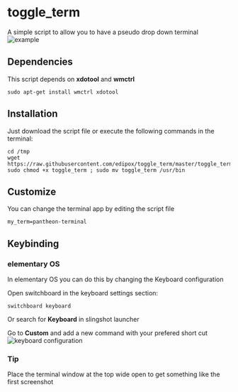 # toggle_term
A simple script to allow you to have a pseudo drop down terminal
![example](https://raw.githubusercontent.com/edipox/toggle_term/master/example.png)

## Dependencies
This script depends on **xdotool** and **wmctrl**
```
sudo apt-get install wmctrl xdotool
```

## Installation
Just download the script file or execute the following commands in the terminal:
```
cd /tmp
wget https://raw.githubusercontent.com/edipox/toggle_term/master/toggle_term
sudo chmod +x toggle_term ; sudo mv toggle_term /usr/bin
```

## Customize
You can change the terminal app by editing the script file
```
my_term=pantheon-terminal
```
## Keybinding

### elementary OS
In elementary OS you can do this by changing the Keyboard configuration

Open switchboard in the keyboard settings section:
```
switchboard keyboard
```
Or search for **Keyboard** in slingshot launcher

Go to **Custom** and add a new command with your prefered short cut
![keyboard configuration](https://raw.githubusercontent.com/edipox/toggle_term/master/keyboard-config.png)

### Tip
Place the terminal window at the top wide open to get something like the first screenshot
